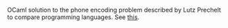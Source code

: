 OCaml solution to the phone encoding problem described by Lutz Prechelt to
compare programming languages. See
[this](https://github.com/renatoathaydes/prechelt-phone-number-encoding).
